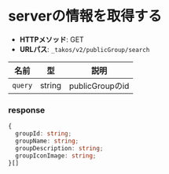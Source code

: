 # serverの情報を取得する

- **HTTPメソッド**: GET
- **URLパス**: `_takos/v2/publicGroup/search`

| 名前     | 型     | 説明            |
| -------- | ------ | --------------- |
| `query` | string | publicGroupのid |

### response

```ts
{
  groupId: string;
  groupName: string;
  groupDescription: string;
  groupIconImage: string;
}[]
```
